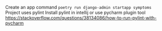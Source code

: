 Create an app command `poetry run django-admin startapp symptoms`
Project uses pylint
Install pylint in intellij or use pycharm plugin tool
https://stackoverflow.com/questions/38134086/how-to-run-pylint-with-pycharm